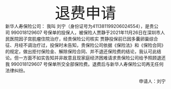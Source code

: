   <div align="center"><font size="16px">退费申请</font></div>
新华人寿保险公司：
我叫 刘宁（身份证号为411381199206024554），是贵公司 990018129607 号保单的投保人，被保险人贾静于2021年11月26日在深圳市人民医院因子宫肌瘤住院治疗，经贵保险公司核实 贾静投保前已因多囊卵巢综合征、月经不调治疗过，投保时未告知，贵保险公司依据《保险法》和《保险合同》的规定，做出拒付保险金、解除保险合同、并不退还保险费的结论，我认可此结论。但一方面不如实告知并非故意且现家庭经济困难请求贵保险公司给予照顾退还我 990018129607 号保单所交全部保险费。退费后与新华人寿保险公司再无任何法律纠纷。
 
<div align="right">申请人：刘宁</div>
